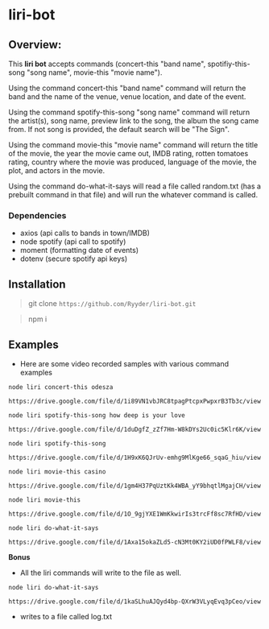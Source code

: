 # liri-bot

## Overview:

This **liri bot** accepts commands (concert-this "band name", spotifiy-this-song "song name", movie-this "movie name"). 

Using the command concert-this "band name" command will return the band and the name of the venue, venue location, and date of the event.

Using the command spotify-this-song "song name" command will return the artist(s), song name, preview link to the song, the album the song came from. If not song is provided, the default search will be "The Sign".

Using the command movie-this "movie name" command will return the title of the movie, the year the movie came out, IMDB rating, rotten tomatoes rating, country where the movie was produced, language of the movie, the plot, and actors in the movie.

Using the command do-what-it-says will read a file called random.txt (has a prebuilt command in that file) and will run the whatever command is called.

### Dependencies

- axios (api calls to bands in town/IMDB)
- node spotify (api call to spotify)
- moment (formatting date of events)
- dotenv (secure spotify api keys)

## Installation

> git clone `https://github.com/Ryyder/liri-bot.git`

> npm i

## Examples

- Here are some video recorded samples with various command examples

 `node liri concert-this odesza`

`https://drive.google.com/file/d/1i89VN1vbJRC8tpagPtcpxPwpxrB3Tb3c/view`


`node liri spotify-this-song how deep is your love`

`https://drive.google.com/file/d/1duDgfZ_zZf7Hm-W8kDYs2Uc0ic5Klr6K/view`


`node liri spotify-this-song`

`https://drive.google.com/file/d/1H9xK6QJrUv-emhg9MlKge66_sqaG_hiu/view`


`node liri movie-this casino`

`https://drive.google.com/file/d/1gm4H37PqUztKk4WBA_yY9bhqtlMgajCH/view`


`node liri movie-this`

`https://drive.google.com/file/d/1O_9gjYXE1WmKkwirIs3trcFf8sc7RfHD/view`


`node liri do-what-it-says` 

`https://drive.google.com/file/d/1Axa15okaZLd5-cN3Mt0KY2iUD0fPWLF8/view`


**Bonus**

- All the liri commands will write to the file as well.

`node liri do-what-it-says`

`https://drive.google.com/file/d/1kaSLhuAJQyd4bp-QXrW3VLyqEvq3pCeo/view`

- writes to a file called log.txt